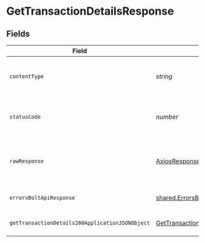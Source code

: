 # GetTransactionDetailsResponse


## Fields

| Field                                                                                                         | Type                                                                                                          | Required                                                                                                      | Description                                                                                                   |
| ------------------------------------------------------------------------------------------------------------- | ------------------------------------------------------------------------------------------------------------- | ------------------------------------------------------------------------------------------------------------- | ------------------------------------------------------------------------------------------------------------- |
| `contentType`                                                                                                 | *string*                                                                                                      | :heavy_check_mark:                                                                                            | HTTP response content type for this operation                                                                 |
| `statusCode`                                                                                                  | *number*                                                                                                      | :heavy_check_mark:                                                                                            | HTTP response status code for this operation                                                                  |
| `rawResponse`                                                                                                 | [AxiosResponse](https://axios-http.com/docs/res_schema)                                                       | :heavy_minus_sign:                                                                                            | Raw HTTP response; suitable for custom response parsing                                                       |
| `errorsBoltApiResponse`                                                                                       | [shared.ErrorsBoltApiResponse](../../models/shared/errorsboltapiresponse.md)                                  | :heavy_minus_sign:                                                                                            | Generic Error Schema                                                                                          |
| `getTransactionDetails200ApplicationJSONObject`                                                               | [GetTransactionDetails200ApplicationJSON](../../models/operations/gettransactiondetails200applicationjson.md) | :heavy_minus_sign:                                                                                            | Transaction Details Retrieved<br/>                                                                            |